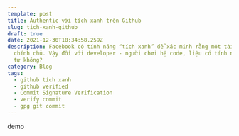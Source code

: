 ```yaml
---
template: post
title: Authentic với tích xanh trên Github
slug: tich-xanh-github
draft: true
date: 2021-12-30T18:34:58.259Z
description: Facebook có tính năng “tích xanh” để xác minh rằng một tài khoản là
  chính chủ. Vậy đối với developer - người chơi hệ code, liệu có tính năng tương
  tự không?
category: Blog
tags:
  - github tích xanh
  - github verified
  - Commit Signature Verification
  - verify commit
  - gpg git commit
---
```

demo